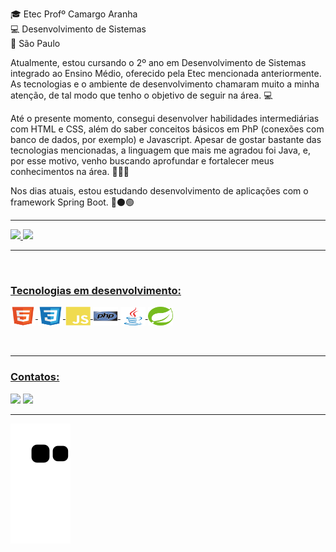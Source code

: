 
🎓 Etec Profº Camargo Aranha <br>
💻 Desenvolvimento de Sistemas <br>
🏴󠁢󠁲󠁳󠁰󠁿 São Paulo

Atualmente, estou cursando o 2º ano em Desenvolvimento de Sistemas integrado ao Ensino Médio, oferecido pela Etec mencionada anteriormente. As tecnologias e o ambiente de desenvolvimento chamaram muito a minha atenção, de tal modo que tenho o objetivo de seguir na área. 💻

Até o presente momento, consegui desenvolver habilidades intermediárias com HTML e CSS, além do saber conceitos básicos em PhP (conexões com banco de dados, por exemplo) e Javascript. Apesar de gostar bastante das tecnologias mencionadas, a linguagem que mais me agradou foi Java, e, por esse motivo, venho buscando aprofundar e fortalecer meus conhecimentos na área. 👨🏻‍💻

Nos dias atuais, estou estudando desenvolvimento de aplicações com o framework Spring Boot. 📕⚫🟢

<hr>

<div>
  <a href="https://github.com/Luccasbg">
  <img height="180em" src="https://github-readme-stats.vercel.app/api?username=Luccasbg&show_icons=true&theme=dark&include_all_commits=true&count_private=true"/>
  <img height="180em" src="https://github-readme-stats.vercel.app/api/top-langs/?username=Luccasbg&layout=compact&langs_count=7&theme=dark"/>
</div>

<hr>
  
<div style="display: inline_block"><br>
  <h3>Tecnologias em desenvolvimento:</h3>

  <img align="center" alt="Luccas-HTML" height="30" width="40" src="https://raw.githubusercontent.com/devicons/devicon/master/icons/html5/html5-original.svg">
  <img align="center" alt="Luccas-CSS" height="30" width="40" src="https://raw.githubusercontent.com/devicons/devicon/master/icons/css3/css3-original.svg">
  <img align="center" alt="Luccas-Js" height="30" width="40" src="https://raw.githubusercontent.com/devicons/devicon/master/icons/javascript/javascript-plain.svg">
  <img align="center" alt="Luccas-PhP" height="30" width="40" src="https://github.com/devicons/devicon/blob/master/icons/php/php-original.svg">
  <img align="center" alt="Luccas-Java" height="30" width="40" src="https://github.com/devicons/devicon/blob/master/icons/java/java-original.svg">
  <img align="center" alt="Luccas-SpringBoot" height="30" width="40" src="https://github.com/devicons/devicon/blob/master/icons/spring/spring-original.svg">
</div>
  <br><br>
<hr>
  
<div> 
  
  <h3>Contatos:</h3>
  
  <a href = "mailto:contato.luccasguimaraes@gmail.com" target="_blank"><img src="https://img.shields.io/badge/-Gmail-%23333?style=for-the-badge&logo=gmail&logoColor=white" target="_blank"></a>
  <a href="https://www.linkedin.com/in/luccasguimaraes/" target="_blank"><img src="https://img.shields.io/badge/-LinkedIn-%230077B5?style=for-the-badge&logo=linkedin&logoColor=white" target="_blank"></a> 
  
<hr>
 
  ![Snake animation](https://github.com/rafaballerini/rafaballerini/blob/output/github-contribution-grid-snake.svg)
 
</div>
